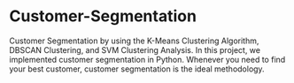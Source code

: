 # Customer-Segmentation
Customer Segmentation by using the K-Means Clustering Algorithm, DBSCAN Clustering, and SVM Clustering Analysis. In this project, we  implemented customer segmentation in Python. Whenever you need to find your best customer, customer segmentation is the ideal methodology.
